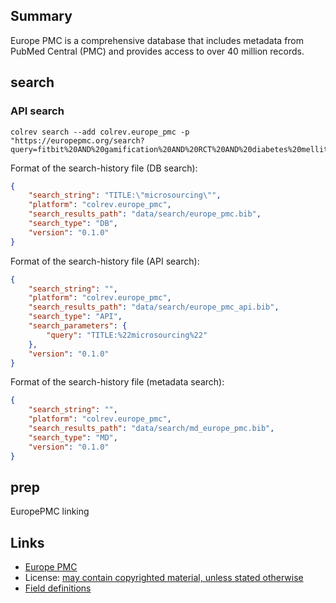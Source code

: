 ## Summary

Europe PMC is a comprehensive database that includes metadata from PubMed Central (PMC) and provides access to over 40 million records.

## search

### API search

```
colrev search --add colrev.europe_pmc -p "https://europepmc.org/search?query=fitbit%20AND%20gamification%20AND%20RCT%20AND%20diabetes%20mellitus"
```
Format of the search-history file (DB search):

```json
{
    "search_string": "TITLE:\"microsourcing\"",
    "platform": "colrev.europe_pmc",
    "search_results_path": "data/search/europe_pmc.bib",
    "search_type": "DB",
    "version": "0.1.0"
}
```

Format of the search-history file (API search):

```json
{
    "search_string": "",
    "platform": "colrev.europe_pmc",
    "search_results_path": "data/search/europe_pmc_api.bib",
    "search_type": "API",
    "search_parameters": {
        "query": "TITLE:%22microsourcing%22"
    },
    "version": "0.1.0"
}
```

Format of the search-history file (metadata search):

```json
{
    "search_string": "",
    "platform": "colrev.europe_pmc",
    "search_results_path": "data/search/md_europe_pmc.bib",
    "search_type": "MD",
    "version": "0.1.0"
}
```

## prep

EuropePMC linking

## Links

- [Europe PMC](https://europepmc.org/)
- License: [may contain copyrighted material, unless stated otherwise](https://europepmc.org/Copyright)
- [Field definitions](https://europepmc.org/docs/EBI_Europe_PMC_Web_Service_Reference.pdf)

